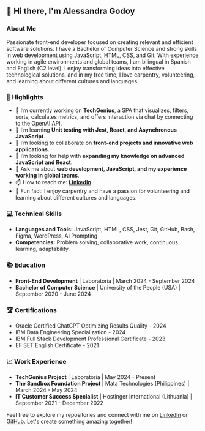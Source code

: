 ## 👋 Hi there, I'm Alessandra Godoy

### About Me

Passionate front-end developer focused on creating relevant and efficient software solutions. I have a Bachelor of Computer Science and strong skills in web development using JavaScript, HTML, CSS, and Git. With experience working in agile environments and global teams, I am bilingual in Spanish and English (C2 level). I enjoy transforming ideas into effective technological solutions, and in my free time, I love carpentry, volunteering, and learning about different cultures and languages.

### 🌟 Highlights

- 🔭 I’m currently working on **TechGenius**, a SPA that visualizes, filters, sorts, calculates metrics, and offers interaction via chat by connecting to the OpenAI API.
- 🌱 I’m learning **Unit testing with Jest, React, and Asynchronous JavaScript**.
- 🤝 I’m looking to collaborate on **front-end projects and innovative web applications**.
- 🤔 I’m looking for help with **expanding my knowledge on advanced JavaScript and React**.
- 💬 Ask me about **web development, JavaScript, and my experience working in global teams**.
- 📫 How to reach me: **[LinkedIn]([mailto:email@gmail.com](https://www.linkedin.com/in/alessandragodoy-developer)/)**
- 💜 Fun fact: I enjoy carpentry and have a passion for volunteering and learning about different cultures and languages.

### 💻 Technical Skills

- **Languages and Tools:** JavaScript, HTML, CSS, Jest, Git, GitHub, Bash, Figma, WordPress, AI Prompting
- **Competencies:** Problem solving, collaborative work, continuous learning, adaptability.

### 📚 Education

- **Front-End Development** | Laboratoria | March 2024 - September 2024
- **Bachelor of Computer Science** | University of the People (USA) | September 2020 - June 2024

### 🏆 Certifications

- Oracle Certified ChatGPT Optimizing Results Quality - 2024
- IBM Data Engineering Specialization - 2024
- IBM Full Stack Development Professional Certificate - 2023
- EF SET English Certificate - 2021

### 📈 Work Experience

- **TechGenius Project** | Laboratoria | May 2024 - Present
- **The Sandbox Foundation Project** | Mata Technologies (Philippines) | March 2024 - May 2024
- **IT Customer Success Specialist** | Hostinger International (Lithuania) | September 2021 - December 2022

Feel free to explore my repositories and connect with me on [LinkedIn](https://www.linkedin.com/in/alessandra-bendi) or [GitHub](http://github.com/alessandra-bendi). Let's create something amazing together!
